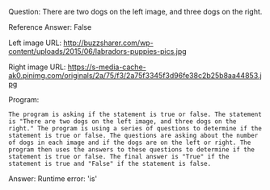 Question: There are two dogs on the left image, and three dogs on the right.

Reference Answer: False

Left image URL: http://buzzsharer.com/wp-content/uploads/2015/06/labradors-puppies-pics.jpg

Right image URL: https://s-media-cache-ak0.pinimg.com/originals/2a/75/f3/2a75f3345f3d96fe38c2b25b8aa44853.jpg

Program:

```
The program is asking if the statement is true or false. The statement is "There are two dogs on the left image, and three dogs on the right." The program is using a series of questions to determine if the statement is true or false. The questions are asking about the number of dogs in each image and if the dogs are on the left or right. The program then uses the answers to these questions to determine if the statement is true or false. The final answer is "True" if the statement is true and "False" if the statement is false.
```
Answer: Runtime error: 'is'

